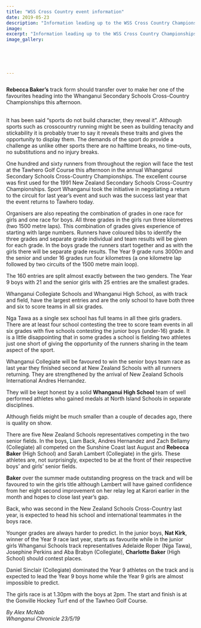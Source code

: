 ```yaml
---
title: "WSS Cross Country event information"
date: 2019-05-23
description: "Information leading up to the WSS Cross Country Championships on Thursday 23 May."
image: 
excerpt: "Information leading up to the WSS Cross Country Championships on Thursday 23 May."
image_gallery:
    
    
    
    
    
---
```


<p><img src="https://i.prcdn.co/img?regionKey=L38BnF4VB4nGluML9lFR1w%3d%3d" alt="" /></p>
<p><strong>Rebecca Baker&rsquo;s</strong> track form should transfer over to make her one of the favourites heading into the Whanganui Secondary Schools Cross-Country Championships this afternoon.</p>
<div data-bind="foreach: articleBlocks">
<p data-bind="text: $data"><br />It has been said &ldquo;sports do not build character, they reveal it&rdquo;. Although sports such as crosscountry running might be seen as building tenacity and stickability it is probably truer to say it reveals these traits and gives the opportunity to display them. The demands of the sport do provide a challenge as unlike other sports there are no halftime breaks, no time-outs, no substitutions and no injury breaks.</p>
<p data-bind="text: $data">One hundred and sixty runners from throughout the region will face the test at the Tawhero Golf Course this afternoon in the annual Whanganui Secondary Schools Cross-Country Championships. The excellent course was first used for the 1991 New Zealand Secondary Schools Cross-Country Championships. Sport Whanganui took the initiative in negotiating a return to the circuit for last year&rsquo;s event and such was the success last year that the event returns to Tawhero today.</p>
<p data-bind="text: $data">Organisers are also repeating the combination of grades in one race for girls and one race for boys. All three grades in the girls run three kilometres (two 1500 metre laps). This combination of grades gives experience of starting with large numbers. Runners have coloured bibs to identify the three grades and separate grade individual and team results will be given for each grade. In the boys grade the runners start together and as with the girls there will be separate grade results. The Year 9 grade runs 3000m and the senior and under 16 grades run four kilometres (a one kilometre lap followed by two circuits of the 1500 metre main loop).</p>
<p data-bind="text: $data">The 160 entries are split almost exactly between the two genders. The Year 9 boys with 21 and the senior girls with 25 entries are the smallest grades.</p>
<p data-bind="text: $data">Whanganui Collegiate Schools and Whanganui High School, as with track and field, have the largest entries and are the only school to have both three and six to score teams in all six grades.</p>
<p data-bind="text: $data">Nga Tawa as a single sex school has full teams in all thee girls graders. There are at least four school contesting the tree to score team events in all six grades with five schools contesting the junior boys (under-16) grade. It is a little disappointing that in some grades a school is fielding two athletes just one short of giving the opportunity of the runners sharing in the team aspect of the sport.</p>
<p data-bind="text: $data">Whanganui Collegiate will be favoured to win the senior boys team race as last year they finished second at New Zealand Schools with all runners returning. They are strengthened by the arrival of New Zealand Schools International Andres Hernandez.</p>
<p data-bind="text: $data">They will be kept honest by a solid <strong>Whanganui High School</strong> team of well performed athletes who gained medals at North Island Schools in separate disciplines.</p>
<p data-bind="text: $data">Although fields might be much smaller than a couple of decades ago, there is quality on show.</p>
<p data-bind="text: $data">There are five New Zealand Schools representatives competing in the two senior fields. In the boys, Liam Back, Andres Hernandez and Zach Bellamy (Collegiate) all competed on the Sunshine Coast last August and <strong>Rebecca Baker</strong> (High School) and Sarah Lambert (Collegiate) in the girls. These athletes are, not surprisingly, expected to be at the front of their respective boys&rsquo; and girls&rsquo; senior fields.</p>
<p data-bind="text: $data"><strong>Baker</strong> over the summer made outstanding progress on the track and will be favoured to win the girls title although Lambert will have gained confidence from her eight second improvement on her relay leg at Karori earlier in the month and hopes to close last year&rsquo;s gap.</p>
<p data-bind="text: $data">Back, who was second in the New Zealand Schools Cross-Country last year, is expected to head his school and international teammates in the boys race.</p>
<p data-bind="text: $data">Younger grades are always harder to predict. In the junior boys, <strong>Nat Kirk</strong>, winner of the Year 9 race last year, starts as favourite while in the junior girls Whanganui Schools track representatives Adelaide Roper (Nga Tawa), Josephine Perkins and Aba Brabyn (Collegiate), <strong>Charlotte Baker</strong> (High School) should contest places.</p>
<p data-bind="text: $data">Daniel Sinclair (Collegiate) dominated the Year 9 athletes on the track and is expected to lead the Year 9 boys home while the Year 9 girls are almost impossible to predict.</p>
<p data-bind="text: $data">The girls race is at 1.30pm with the boys at 2pm. The start and finish is at the Gonville Hockey Turf end of the Tawheo Golf Course.&nbsp;</p>
<p data-bind="text: $data"><em>By Alex McNab</em><br /><em>Whanganui Chronicle 23/5/19</em></p>
</div>

